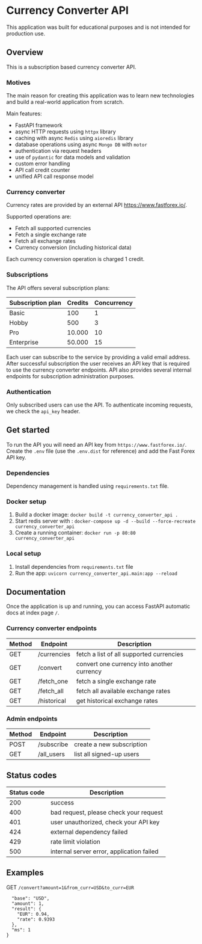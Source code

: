 # Currency Converter API
This application was built for educational purposes and is not intended for production use.

## Overview
This is a subscription based currency converter API. 

### Motives
The main reason for creating this application was to learn new technologies 
and build a real-world application from scratch. 

Main features:
- FastAPI framework
- async HTTP requests using `httpx` library
- caching with async `Redis` using `aioredis` library
- database operations using async `Mongo DB` with `motor`
- authentication via request headers
- use of `pydantic` for data models and validation
- custom error handling
- API call credit counter
- unified API call response model

### Currency converter
Currency rates are provided by an external API https://www.fastforex.io/. 

Supported operations are:
- Fetch all supported currencies
- Fetch a single exchange rate
- Fetch all exchange rates
- Currency conversion (including historical data)

Each currency conversion operation is charged 1 credit.

### Subscriptions
The API offers several subscription plans:

| Subscription plan | Credits | Concurrency | 
|-------------------|---------|-------------|
| Basic             | 100     | 1           |
| Hobby             | 500     | 3           |
| Pro               | 10.000  | 10          |
| Enterprise        | 50.000  | 15          |

Each user can subscribe to the service by providing a valid email address. 
After successful subscription the user receives an API key that is required
to use the currency converter endpoints. API also provides several internal 
endpoints for subscription administration purposes.

### Authentication
Only subscribed users can use the API. To authenticate incoming requests, we 
check the `api_key` header.
 
## Get started
To run the API you will need an API key from `https://www.fastforex.io/`.
Create the `.env` file (use the `.env.dist` for reference) and add the 
Fast Forex API key.

### Dependencies
Dependency management is handled using `requirements.txt` file. 

### Docker setup

1. Build a docker image: `docker build -t currency_converter_api .`
2. Start redis server with : `docker-compose up -d --build --force-recreate currency_converter_api`
3. Create a running container: `docker run -p 80:80 currency_converter_api`

### Local setup

1. Install dependencies from `requirements.txt` file
2. Run the app: `uvicorn currency_converter_api.main:app --reload`

## Documentation
Once the application is up and running, you can access FastAPI automatic docs 
at index page `/`.

### Currency converter endpoints

| Method | Endpoint    | Description                                |
|--------|-------------|--------------------------------------------|
| GET    | /currencies | fetch a list of all supported currencies   |
| GET    | /convert    | convert one currency into another currency |
| GET    | /fetch_one  | fetch a single exchange rate               |
| GET    | /fetch_all  | fetch all available exchange rates         |
| GET    | /historical | get historical exchange rates              |

### Admin endpoints

| Method | Endpoint      | Description                |
|--------|---------------|----------------------------|
| POST   | /subscribe    | create a new subscription  |
| GET    | /all_users    | list all signed-up users   |

## Status codes

| Status code | Description                               |
|-------------|-------------------------------------------|
| 200         | success                                   |
| 400         | bad request, please check your request    |
| 401         | user unauthorized, check your API key     |
| 424         | external dependency failed                |
| 429         | rate limit violation                      |
| 500         | internal server error, application failed |

## Examples

GET `/convert?amount=1&from_curr=USD&to_curr=EUR`
```{
  "base": "USD",
  "amount": 1,
  "result": {
    "EUR": 0.94,
    "rate": 0.9393
  },
  "ms": 1
}